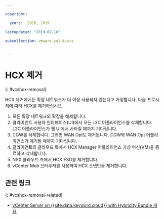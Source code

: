 ```yaml
---

copyright:

  years:  2016, 2019

lastupdated: "2019-02-16"

subcollection: vmware-solutions


---
```


# HCX 제거
{: #vcshcx-removal}

HCX 제거에서는 확장 네트워크가 더 이상 사용되지 않는다고 가정합니다. 다음 프로시저에 따라 HCX를 제거하십시오.

1. 모든 확장 네트워크의 확장을 해제합니다.
2. 클라이언트 사용자 인터페이스(UI)에서 모든 L2C 어플라이언스를 삭제합니다. L2C 어플라이언스가 웹 UI에서 사라질 때까지 기다립니다.
3. CGW를 삭제합니다. 그러면 WAN Opt도 제거됩니다. CGW와 WAN Opt 어플라이언스가 제거될 때까지 기다립니다.
4. 클라이언트와 클라우드 특에서 HCX Manager 어플라이언스 가상 머신(VM)을
종료하고 삭제합니다.
5. NSX 클라우드 측에서 HCX ESG를 제거합니다.
6. vCenter Mob 브라우저를 사용하여 HCX 스냅인을 제거합니다.

## 관련 링크
{: #vcshcx-removal-related}

* [vCenter Server on {{site.data.keyword.cloud}} with Hybridity Bundle 개요](/docs/services/vmwaresolutions/archiref/vcs?topic=vmware-solutions-vcs-hybridity-intro)   
